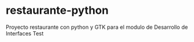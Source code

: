 # restaurante-python
Proyecto restaurante con python y GTK para el modulo de Desarrollo de Interfaces
Test
